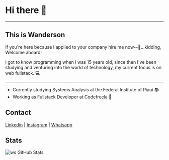 # Hi there 👋

---

## This is Wanderson 

If you're here because I applied to your company hire me now--🤑...kidding, Welcome aboard!

I got to know programming when I was 15 years old, since then I've been studying and venturing into the world of technology, my current focus is on web fullstack. :computer:

---
* Currently studying Systems Analysis at the Federal Institute of Piauí :books:
* Working as Fullstack Developer at [Codefreela](https://codefreela.com/) :office:

## Contact

[Linkedin](https://www.linkedin.com/in/wanderson-sousa) |
[Instagram](https://www.instagram.com/wander_dev) |
[Whatsapp](https://api.whatsapp.com/send/?phone=5586981748014&text=Ol%C3%A1,%20vim%20pelo%20seu%20portf%C3%B3lio%20no%20github,%20voc%C3%AA%20est%C3%A1%20dispon%C3%ADvel%20?)

## Stats
![ws GitHub Stats](https://github-readme-stats.vercel.app/api?username=wandersonsousa&hide=["stars"]&show_icons=true)
